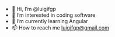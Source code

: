 - 👋 Hi, I’m @luigifgp
- 👀 I’m interested in coding software
- 🌱 I’m currently learning Angular
- 📫 How to reach me luigifgp@gmail.com

<!---
luigifgp/luigifgp is a ✨ special ✨ repository because its `README.md` (this file) appears on your GitHub profile.
You can click the Preview link to take a look at your changes.
--->
